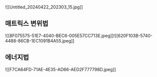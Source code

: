![[Untitled_20240422_202303_15.jpg]]



## 매트릭스 변위법
![[8F075575-51E7-4040-BEC6-005E57CC713E.jpeg]]![[620F103B-5740-4488-86CB-1EC1091B4A55.jpeg]]
## 에너지법
![[F7CA64FD-71AE-4E35-AD66-AED2F777798D.jpeg]]